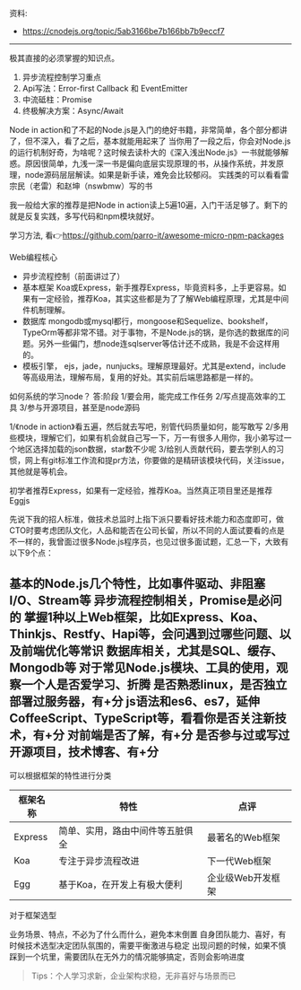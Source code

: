 资料:
- https://cnodejs.org/topic/5ab3166be7b166bb7b9eccf7
---
极其直接的必须掌握的知识点。

1. 异步流程控制学习重点
2. Api写法：Error-first Callback 和 EventEmitter
3. 中流砥柱：Promise
4. 终极解决方案：Async/Await

Node in action和了不起的Node.js是入门的绝好书籍，非常简单，各个部分都讲了，但不深入，看了之后，基本就能用起来了
当你用了一段之后，你会对Node.js的运行机制好奇，为啥呢？这时候去读朴大的《深入浅出Node.js》一书就能够解惑。原因很简单，九浅一深一书是偏向底层实现原理的书，从操作系统，并发原理，node源码层层解读。如果是新手读，难免会比较郁闷。
实践类的可以看看雷宗民（老雷）和赵坤（nswbmw）写的书

我一般给大家的推荐是把Node in action读上5遍10遍，入门干活足够了。剩下的就是反复实践，多写代码和npm模块就好。

学习方法, 看👉https://github.com/parro-it/awesome-micro-npm-packages

Web编程核心
- 异步流程控制（前面讲过了）
- 基本框架 Koa或Express，新手推荐Express，毕竟资料多，上手更容易。如果有一定经验，推荐Koa，其实这些都是为了了解Web编程原理，尤其是中间件机制理解。
- 数据库 mongodb或mysql都行，mongoose和Sequelize、bookshelf，TypeOrm等都非常不错。对于事物，不是Node.js的锅，是你选的数据库的问题。另外一些偏门，想node连sqlserver等估计还不成熟，我是不会这样用的。
- 模板引擎， ejs，jade，nunjucks。理解原理最好。尤其是extend，include等高级用法，理解布局，复用的好处。其实前后端思路都是一样的。

如何系统的学习node？
答:阶段
1/要会用，能完成工作任务
2/写点提高效率的工具
3/参与开源项目，甚至是node源码

1/《node in action》看五遍，然后就去写吧，别管代码质量如何，能写敢写
2/多用些模块，理解它们，如果有机会就自己写一下，万一有很多人用你，我小弟写过一个地区选择加载的json数据，star数不少呢
3/给别人贡献代码，要去学别人的习惯，网上有git标准工作流和提pr方法，你要做的是精研该模块代码，关注issue，其他就是等机会。

初学者推荐Express，如果有一定经验，推荐Koa。当然真正项目里还是推荐Eggjs

先说下我的招人标准，做技术总监时上指下派只要看好技术能力和态度即可，做CTO时要考虑团队文化，人品和能否在公司长留，所以不同的人面试要看的点是不一样的，我曾面过很多Node.js程序员，也见过很多面试题，汇总一下，大致有以下9个点：

基本的Node.js几个特性，比如事件驱动、非阻塞I/O、Stream等
异步流程控制相关，Promise是必问的
掌握1种以上Web框架，比如Express、Koa、Thinkjs、Restfy、Hapi等，会问遇到过哪些问题、以及前端优化等常识
数据库相关，尤其是SQL、缓存、Mongodb等
对于常见Node.js模块、工具的使用，观察一个人是否爱学习、折腾
是否熟悉linux，是否独立部署过服务器，有+分
js语法和es6、es7，延伸CoffeeScript、TypeScript等，看看你是否关注新技术，有+分
对前端是否了解，有+分
是否参与过或写过开源项目，技术博客、有+分
---

可以根据框架的特性进行分类
<table>
      <thead>
        <tr>
          <th>框架名称</th>
          <th>特性</th>
          <th>点评</th>
        </tr>
      </thead>
      <tbody>
        <tr>
          <td>Express</td>
          <td>简单、实用，路由中间件等五脏俱全</td>
          <td>最著名的Web框架</td>
        </tr>
        <tr>
          <td>Koa</td>
          <td>专注于异步流程改进</td>
          <td>下一代Web框架</td>
        </tr>
        <tr>
          <td>Egg</td>
          <td>基于Koa，在开发上有极大便利</td>
          <td>企业级Web开发框架</td>
        </tr>
      </tbody>
    </table>

对于框架选型

业务场景、特点，不必为了什么而什么，避免本末倒置
自身团队能力、喜好，有时候技术选型决定团队氛围的，需要平衡激进与稳定
出现问题的时候，如果不慎踩到一个坑里，需要团队在无外力的情况能够搞定，否则会影响进度
> Tips：个人学习求新，企业架构求稳，无非喜好与场景而已